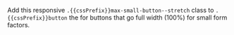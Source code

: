 Add this responsive `.{{cssPrefix}}max-small-button--stretch` class to `.{{cssPrefix}}button` the for buttons that go full width (100%) for small form factors.
